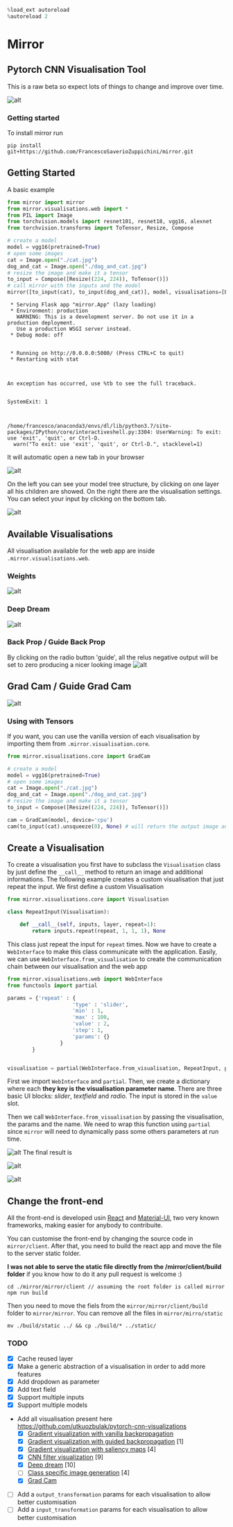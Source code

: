 

```python
%load_ext autoreload
%autoreload 2
```

# Mirror
## Pytorch CNN Visualisation Tool

This is a raw beta so expect lots of things to change and improve over time.

![alt](https://github.com/FrancescoSaverioZuppichini/mirror/blob/master/resources/mirror.gif?raw=true)

### Getting started

To install mirror run

```
pip install git+https://github.com/FrancescoSaverioZuppichini/mirror.git
```

## Getting Started

A basic example


```python
from mirror import mirror
from mirror.visualisations.web import *
from PIL import Image
from torchvision.models import resnet101, resnet18, vgg16, alexnet
from torchvision.transforms import ToTensor, Resize, Compose

# create a model
model = vgg16(pretrained=True)
# open some images
cat = Image.open("./cat.jpg")
dog_and_cat = Image.open("./dog_and_cat.jpg")
# resize the image and make it a tensor
to_input = Compose([Resize((224, 224)), ToTensor()])
# call mirror with the inputs and the model
mirror([to_input(cat), to_input(dog_and_cat)], model, visualisations=[BackProp, GradCam, DeepDream])
```

     * Serving Flask app "mirror.App" (lazy loading)
     * Environment: production
       WARNING: This is a development server. Do not use it in a production deployment.
       Use a production WSGI server instead.
     * Debug mode: off


     * Running on http://0.0.0.0:5000/ (Press CTRL+C to quit)
     * Restarting with stat



    An exception has occurred, use %tb to see the full traceback.


    SystemExit: 1



    /home/francesco/anaconda3/envs/dl/lib/python3.7/site-packages/IPython/core/interactiveshell.py:3304: UserWarning: To exit: use 'exit', 'quit', or Ctrl-D.
      warn("To exit: use 'exit', 'quit', or Ctrl-D.", stacklevel=1)


It will automatic open a new tab in your browser

![alt](https://github.com/FrancescoSaverioZuppichini/mirror/blob/master/resources/mirror.png?raw=true)

On the left you can see your model tree structure, by clicking on one layer all his children are showed. On the right there are the visualisation settings. You can select your input by clicking on the bottom tab.

![alt](https://raw.githubusercontent.com/FrancescoSaverioZuppichini/mirror/master/resources/inputs.png)


## Available Visualisations
All visualisation available for the web app are inside `.mirror.visualisations.web`.
### Weights
![alt](https://github.com/FrancescoSaverioZuppichini/mirror/blob/master/resources/weights.png?raw=true)
### Deep Dream
![alt](https://github.com/FrancescoSaverioZuppichini/mirror/blob/master/resources/deepdream.png?raw=true)
### Back Prop / Guide Back Prop
By clicking on the radio button 'guide', all the relus negative output will be set to zero producing a nicer looking image
![alt](https://github.com/FrancescoSaverioZuppichini/mirror/blob/master/resources/backprop.png?raw=true)
## Grad Cam / Guide Grad Cam
![alt](https://github.com/FrancescoSaverioZuppichini/mirror/blob/master/resources/grad_cam.png?raw=true)

### Using with Tensors
If you want, you can use the vanilla version of each visualisation by importing them from  `.mirror.visualisation.core`. 


```python
from mirror.visualisations.core import GradCam

# create a model
model = vgg16(pretrained=True)
# open some images
cat = Image.open("./cat.jpg")
dog_and_cat = Image.open("./dog_and_cat.jpg")
# resize the image and make it a tensor
to_input = Compose([Resize((224, 224)), ToTensor()])

cam = GradCam(model, device='cpu')
cam(to_input(cat).unsqueeze(0), None) # will return the output image and some additional information
```

## Create a Visualisation
To create a visualisation you first have to subclass the `Visualisation` class by just define the `__call__` method to return an image and additional informations. The following example creates a custom visualisation that just repeat the input. We first define a custom Visualisation


```python
from mirror.visualisations.core import Visualisation

class RepeatInput(Visualisation):

    def __call__(self, inputs, layer, repeat=1):
        return inputs.repeat(repeat, 1, 1, 1), None

```

This class just repeat the input for `repeat` times. Now we have to create a `WebInterface` to make this class communicate with the application. Easily, we can use `WebInterface.from_visualisation` to create the communication chain between our visualisation and the web app


```python
from mirror.visualisations.web import WebInterface
from functools import partial

params = {'repeat' : {
                     'type' : 'slider',
                     'min' : 1,
                     'max' : 100,
                     'value' : 2,
                     'step': 1,
                     'params': {}
                 }
        }


visualisation = partial(WebInterface.from_visualisation, RepeatInput, params=params, name='Visualisation')

```

First we import `WebInterface` and `partial`. Then, we create a dictionary where each **they key is the visualisation parameter name**. There are three basic UI blocks: *slider*, *textfield* and *radio*. The input is stored in the `value` slot.

Then we call `WebInterface.from_visualisation` by passing the visualisation, the params and the name. We need to wrap this function using `partial` since `mirror` will need to dynamically pass some others parameters at run time.

![alt](https://github.com/FrancescoSaverioZuppichini/mirror/blob/master/resources/repeat_slider.jpg?raw=true)
The final result is 

![alt](https://github.com/FrancescoSaverioZuppichini/mirror/blob/master/resources/repeat_example.jpg?raw=true)


![alt](https://github.com/FrancescoSaverioZuppichini/mirror/blob/master/resources/dummy.jpg?raw=true)


## Change the front-end
All the front-end is developed usin [React](https://reactjs.org/) and [Material-UI](https://material-ui.com/), two very known frameworks, making easier for anybody to contribuite.

You can customise the front-end by changing the source code in `mirror/client`. After that, you need to build the react app and move the file to the server static folder.

**I was not able to serve the static file directly from the /mirror/client/build folder** if you know how to do it any pull request is welcome :)

```
cd ./mirror/mirror/client // assuming the root folder is called mirror
npm run build
```
Then you need to move the fiels from the `mirror/mirror/client/build` folder to `mirror/mirror`. You can remove all the files in `mirror/mirro/static`
```
mv ./build/static ../ && cp ./build/* ../static/
```

### TODO
- [x] Cache reused layer 
- [x] Make a generic abstraction of a visualisation in order to add more features  
- [x] Add dropdown as parameter
- [x] Add text field
- [x] Support multiple inputs
- [x] Support multiple models
- Add all visualisation present here https://github.com/utkuozbulak/pytorch-cnn-visualizations
    * [x] [Gradient visualization with vanilla backpropagation](#gradient-visualization)
    * [x] [Gradient visualization with guided backpropagation](#gradient-visualization) [1]
    * [x] [Gradient visualization with saliency maps](#gradient-visualization) [4]
    * [x] [CNN filter visualization](#convolutional-neural-network-filter-visualization) [9]
    * [x] [Deep dream](#deep-dream) [10]
    * [ ] [Class specific image generation](#class-specific-image-generation) [4]
    * [x] [Grad Cam](https://arxiv.org/abs/1610.02391)

- [ ] Add a `output_transformation` params for each visualisation to allow better customisation 
- [ ] Add a `input_transformation` params for each visualisation to allow better customisation 
